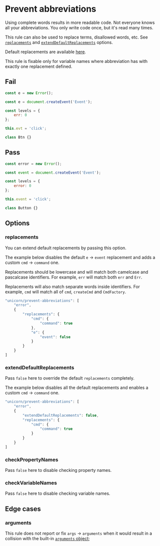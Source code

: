 # Prevent abbreviations

Using complete words results in more readable code. Not everyone knows all your abbreviations. You only write code once, but it's read many times.

This rule can also be used to replace terms, disallowed words, etc. See [`replacements`](#replacements) and [`extendDefaultReplacements`](#extenddefaultreplacements) options.

Default replacements are available [here](https://github.com/sindresorhus/eslint-plugin-unicorn/blob/master/rules/prevent-abbreviations.js#L13).

This rule is fixable only for variable names where abbreviation has with exactly one replacement defined.


## Fail

```js
const e = new Error();
```

```js
const e = document.createEvent('Event');
```

```js
const levels = {
	err: 0
};
```

```js
this.evt = 'click';
```

```js
class Btn {}
```


## Pass

```js
const error = new Error();
```

```js
const event = document.createEvent('Event');
```

```js
const levels = {
	error: 0
};
```

```js
this.event = 'click';
```

```js
class Button {}
```


## Options

### replacements

You can extend default replacements by passing this option.

The example below disables the default `e` → `event` replacement and adds a custom `cmd` → `command` one.

Replacements should be lowercase and will match both camelcase and pascalcase identifiers. For example, `err` will match both `err` and `Err`.

Replacements will also match separate words inside identifiers. For example, `cmd` will match all of `cmd`, `createCmd` and `CmdFactory`.

```js
"unicorn/prevent-abbreviations": [
	"error",
	{
		"replacements": {
			"cmd": {
				"command": true
			},
			"e": {
				"event": false
			}
		}
	}
]
```

### extendDefaultReplacements

Pass `false` here to override the default `replacements` completely.

The example below disables all the default replacements and enables a custom `cmd` → `command` one.

```js
"unicorn/prevent-abbreviations": [
	"error",
	{
		"extendDefaultReplacements": false,
		"replacements": {
			"cmd": {
				"command": true
			}
		}
	}
]
```

### checkPropertyNames

Pass `false` here to disable checking property names.

### checkVariableNames

Pass `false` here to disable checking variable names.


## Edge cases

### arguments

This rule does not report or fix `args` → `arguments` when it would result in a collision with the built-in [`arguments` object](https://developer.mozilla.org/en-US/docs/Web/JavaScript/Reference/Functions/arguments);
